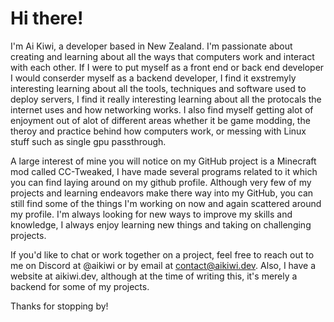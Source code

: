 # Hi there!
I'm Ai Kiwi, a developer based in New Zealand. I'm passionate about creating and learning about all the ways that computers work and interact with each other. If I were to put myself as a front end or back end developer I would conserder myself as a backend developer, I find it exstremyly interesting learning about all the tools, techniques and software used to deploy servers, I find it really interesting learning about all the protocals the internet uses and how networking works. I also find myself getting alot of enjoyment out of alot of different areas whether it be game modding, the theroy and practice behind how computers work, or messing with Linux stuff such as single gpu passthrough. 

A large interest of mine you will notice on my GitHub project is a Minecraft mod called CC-Tweaked, I have made several programs related to it which you can find laying around on my github profile. Although very few of my projects and learning endeavors make there way into my GitHub, you can still find some of the things I'm working on now and again scattered around my profile. I'm always looking for new ways to improve my skills and knowledge, I always enjoy learning new things and taking on challenging projects.

If you'd like to chat or work together on a project, feel free to reach out to me on Discord at @aikiwi or by email at contact@aikiwi.dev. Also, I have a website at aikiwi.dev, although at the time of writing this, it's merely a backend for some of my projects.

Thanks for stopping by!
